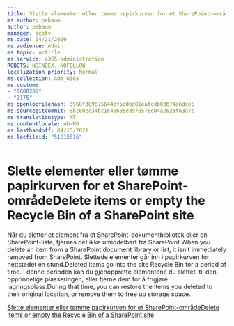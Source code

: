 ```yaml
---
title: Slette elementer eller tømme papirkurven for et SharePoint-område
ms.author: pebaum
author: pebaum
manager: scotv
ms.date: 04/21/2020
ms.audience: Admin
ms.topic: article
ms.service: o365-administration
ROBOTS: NOINDEX, NOFOLLOW
localization_priority: Normal
ms.collection: Adm_O365
ms.custom:
- "9000209"
- "3175"
ms.openlocfilehash: 3968f389675644cf5c0bd81eafcdb03b74a6dce5
ms.sourcegitcommit: 8bc60ec34bc1e40685e3976576e04a2623f63a7c
ms.translationtype: MT
ms.contentlocale: nb-NO
ms.lasthandoff: 04/15/2021
ms.locfileid: "51815516"
---
```

# <a name="delete-items-or-empty-the-recycle-bin-of-a-sharepoint-site"></a><span data-ttu-id="ed579-102">Slette elementer eller tømme papirkurven for et SharePoint-område</span><span class="sxs-lookup"><span data-stu-id="ed579-102">Delete items or empty the Recycle Bin of a SharePoint site</span></span> 

<span data-ttu-id="ed579-103">Når du sletter et element fra et SharePoint-dokumentbibliotek eller en SharePoint-liste, fjernes det ikke umiddelbart fra SharePoint.</span><span class="sxs-lookup"><span data-stu-id="ed579-103">When you delete an item from a SharePoint document library or list, it isn’t immediately removed from SharePoint.</span></span> <span data-ttu-id="ed579-104">Slettede elementer går inn i papirkurven for nettstedet en stund.</span><span class="sxs-lookup"><span data-stu-id="ed579-104">Deleted items go into the site Recycle Bin for a period of time.</span></span> <span data-ttu-id="ed579-105">I denne perioden kan du gjenopprette elementene du slettet, til den opprinnelige plasseringen, eller fjerne dem for å frigjøre lagringsplass.</span><span class="sxs-lookup"><span data-stu-id="ed579-105">During that time, you can restore the items you deleted to their original location, or remove them to free up storage space.</span></span>

[<span data-ttu-id="ed579-106">Slette elementer eller tømme papirkurven for et SharePoint-område</span><span class="sxs-lookup"><span data-stu-id="ed579-106">Delete items or empty the Recycle Bin of a SharePoint site</span></span>](https://support.office.com/article/2e713599-d13e-40d6-96dc-66f0a366f74e)